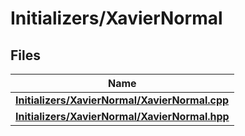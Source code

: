 # Initializers/XavierNormal



## Files

| Name           |
| -------------- |
| **[Initializers/XavierNormal/XavierNormal.cpp](_xavier_normal_8cpp.md#file-xaviernormal.cpp)**  |
| **[Initializers/XavierNormal/XavierNormal.hpp](_xavier_normal_8hpp.md#file-xaviernormal.hpp)**  |
